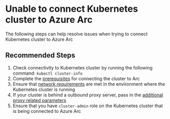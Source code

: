 <properties
  pagetitle="Unable to connect Kubernetes cluster to Azure Arc "
  service="microsoft.kubernetes"
  resource="connectedclusters"
  ms.author="shasb"
  selfhelptype="resource"
  supporttopicids="32739656"
  productpesids="17112"
  displayOrder="1"
  cloudEnvironments="public, fairfax, usnat, ussec"
  articleid="a5b44e0b-2e0d-4344-9a25-571eb94e436c"
  ownershipid="AzureArc_HybridKubernetes" />
# Unable to connect Kubernetes cluster to Azure Arc 

The following steps can help resolve issues when trying to connect Kubernetes cluster to Azure Arc

## **Recommended Steps**

1. Check connectivity to Kubernetes cluster by running the following command: `kubectl cluster-info`
2. Complete the [prerequisites](https://docs.microsoft.com/azure/azure-arc/kubernetes/connect-cluster#before-you-begin) for connecting the cluster to Arc
3. Ensure that [network requirements](https://docs.microsoft.com/azure/azure-arc/kubernetes/connect-cluster#network-requirements) are met in the environment where the Kubernetes cluster is running
4. If your cluster is behind a outbound proxy server, pass in the [additional proxy related parameters](https://docs.microsoft.com/azure/azure-arc/kubernetes/connect-cluster#connect-using-an-outbound-proxy-server)
5. Ensure that you have `cluster-admin` role on the Kubernetes cluster that is being connected to Azure Arc
